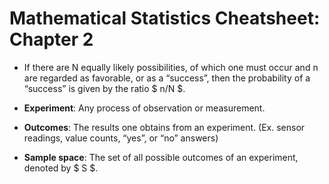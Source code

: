 # Mathematical Statistics Cheatsheet: Chapter 2

- If there are N equally likely possibilities, of which one must occur and n are regarded as favorable, or as a “success”, then the probability of a “success” is given by the ratio $ n/N $.

- **Experiment**: Any process of observation or measurement.

- **Outcomes**: The results one obtains from an experiment. (Ex. sensor readings, value counts, “yes”, or “no” answers)

- **Sample space**: The set of all possible outcomes of an experiment, denoted by $ S $.

